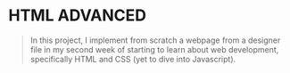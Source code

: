 # HTML ADVANCED

> In this project, I implement from scratch 
> a webpage from a designer file in my second week 
> of starting to learn about web development, 
> specifically HTML and CSS (yet to dive into Javascript).
